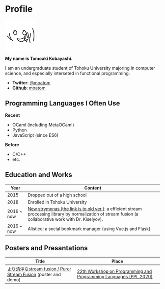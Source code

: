 # Profile

<img src="static/icon.png" alt="icon" width="100" />

**My name is Tomoaki Kobayashi.**

I am an undergraduate student of Tohoku University majoring in computer science, and especially interseted in functional programming.


- **Twitter**: [@moatom](https://twitter.com/moatom)
- **Github**: [moatom](https://github.com/moatom)
<!-- - **Qiita (Japanese)**: [moatom](a) -->


## Programming Languages I Often Use
**Recent**
- OCaml (including MetaOCaml)
- Python
- JavaScript (since ES6)
  
**Before**
- C/C++
- etc.

##  Education and Works
Year| Content
-|-
2015 | Dropped out of a high school
2018 | Enrolled in Tohoku University
2019 ~ now | [New strymonas (the link is to old ver.)](https://strymonas.github.io/): a efficient stream processing library by normalization of stream fusion  (a collaborative work with Dr. Kiselyov).
2019 ~ now | Alistice: a social bookmark manager (using Vue.js and Flask)

<!-- 2019~now | [Alistice](https://alistice.com/): a social bookmark manager (using Vue.js and Flask) -->

## Posters and Presantations
Title|Place
-|-
[より清浄なstream fusion / Purer Stream Fusion](static/ppl2020.pdf) (poster and demo) | [22th Workshop on Programming and Programming Languages (PPL 2020)](https://jssst-ppl.org/workshop/2020/)

<br/>
<br/>